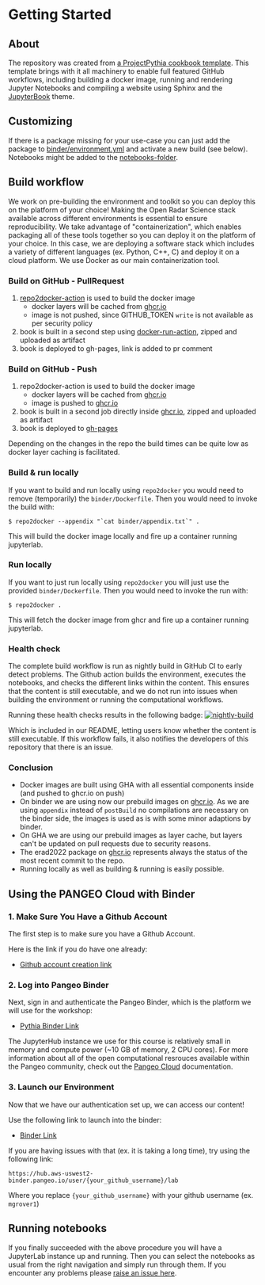 # Getting Started

## About

The repository was created from [a ProjectPythia cookbook template](https://github.com/ProjectPythiaCookbooks/cookbook-template).
This template brings with it all machinery to enable full featured GitHub workflows, including building a docker image, running and rendering
Jupyter Notebooks and compiling a website using Sphinx and the [JupyterBook](https://jupyterbook.org/intro.html) theme.

## Customizing

If there is a package missing for your use-case you can just add the package to [binder/environment.yml](https://github.com/openradar/erad2022/blob/main/binder/environment.yml) and activate a new build (see below).
Notebooks might be added to the [notebooks-folder](https://github.com/openradar/erad2022/tree/main/notebooks).

## Build workflow

We work on pre-building the environment and toolkit so you can deploy this on the platform of your choice! Making the Open Radar Science stack available across different environments is essential to ensure reproducibility. We take advantage of "containerization", which enables packaging all of these tools together so you can deploy it on the platform of your choice. In this case, we are deploying a software stack which includes a variety of different languages (ex. Python, C++, C) and deploy it on a cloud platform. We use Docker as our main containerization tool.

### Build on GitHub - PullRequest

1. [repo2docker-action](https://github.com/jupyterhub/repo2docker-action) is used to build the docker image 
    - docker layers will be cached from [ghcr.io](https://github.com/openradar/erad2022/pkgs/container/erad2022)
    - image is not pushed, since GITHUB_TOKEN `write` is not available as per security policy
1. book is built in a second step using [docker-run-action](https://github.com/addnab/docker-run-action), zipped and uploaded as artifact
1. book is deployed to gh-pages, link is added to pr comment

### Build on GitHub - Push

1. repo2docker-action is used to build the docker image 
    - docker layers will be cached from [ghcr.io](https://github.com/openradar/erad2022/pkgs/container/erad2022)
    - image is pushed to [ghcr.io](https://github.com/openradar/erad2022/pkgs/container/erad2022)
1. book is built in a second job directly inside [ghcr.io](https://github.com/openradar/erad2022/pkgs/container/erad2022), zipped and uploaded as artifact  
1. book is deployed to [gh-pages](https://openradarscience.org/erad2022/)  

Depending on the changes in the repo the build times can be quite low as docker layer caching is facilitated. 

### Build & run locally

If you want to build and run locally using `repo2docker` you would need to remove (temporarily) the `binder/Dockerfile`. Then you would need to invoke the build with:

```
$ repo2docker --appendix "`cat binder/appendix.txt`" .
```

This will build the docker image locally and fire up a container running jupyterlab.

### Run locally

If you want to just run locally using `repo2docker` you will just use the provided `binder/Dockerfile`. Then you would need to invoke the run with:

```
$ repo2docker .
```

This will fetch the docker image from ghcr and fire up a container running jupyterlab.

### Health check

The complete build workflow is run as nightly build in GitHub CI to early detect problems. The Github action builds the environment, executes the notebooks, and checks the different links within the content. This ensures that the content is still executable, and we do not run into issues when building the environment or running the computational workflows.

Running these health checks results in the following badge:
[![nightly-build](https://github.com/openradar/erad2022/actions/workflows/nightly-build.yaml/badge.svg)](https://github.com/openradar/erad2022/actions/workflows/nightly-build.yaml)

Which is included in our README, letting users know whether the content is still executable. If this workflow fails, it also notifies the developers of this repository that there is an issue.

### Conclusion

- Docker images are built using GHA with all essential components inside (and pushed to ghcr.io on push)
- On binder we are using now our prebuild images on [ghcr.io](https://github.com/openradar/erad2022/pkgs/container/erad2022). As we are using `appendix` instead of `postBuild` no compilations are necessary on the binder side, the images is used as is with some minor adaptions by binder.
- On GHA we are using our prebuild images as layer cache, but layers can't be updated on pull requests due to security reasons.
- The erad2022 package on [ghcr.io](https://ghcr.io/openradar/erad2022:latest) represents always the status of the most recent commit to the repo.
- Running locally as well as building & running is easily possible.


## Using the PANGEO Cloud with Binder

### 1. Make Sure You Have a Github Account
The first step is to make sure you have a Github Account.

Here is the link if you do have one already:
- [Github account creation link](https://github.com/join)

### 2. Log into Pangeo Binder
Next, sign in and authenticate the Pangeo Binder, which is the platform we will use for the workshop:
- [Pythia Binder Link](http://binder.projectpythia.org)

The JupyterHub instance we use for this course is relatively small in memory and compute power (~10 GB of memory, 2 CPU cores). For more information about all of the open computational resrouces available within the Pangeo community, check out the [Pangeo Cloud](https://pangeo.io/cloud.html) documentation.

### 3. Launch our Environment
Now that we have our authentication set up, we can access our content!

Use the following link to launch into the binder:
- [Binder Link](http://binder.projectpythia.org/v2/gh/openradar/erad2022/main?labpath=notebooks)

If you are having issues with that (ex. it is taking a long time), try using the following link:
```
https://hub.aws-uswest2-binder.pangeo.io/user/{your_github_username}/lab
```
Where you replace `{your_github_username}` with your github username (ex. `mgrover1`)

## Running notebooks

If you finally succeeded with the above procedure you will have a JupyterLab instance up and running.
Then you can select the notebooks as usual from the right navigation and simply run through them. 
If you encounter any problems please [raise an issue here](https://github.com/openradar/erad2022/issues). 
